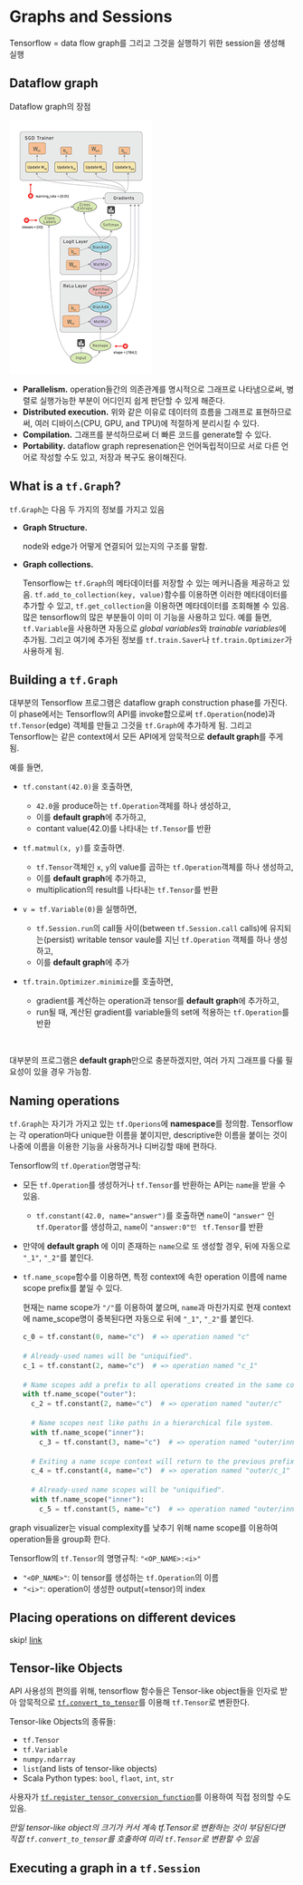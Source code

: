 # Graphs and Sessions

Tensorflow = data flow graph를 그리고 그것을 실행하기 위한 session을 생성해 실행

## Dataflow graph

Dataflow graph의 장점

![dataflow graph](assets/tensors_flowing.gif)

*  **Parallelism.** 
  operation들간의 의존관계를 명시적으로 그래프로 나타냄으로써, 병렬로 실행가능한 부분이 어디인지 쉽게 판단할 수 있게 해준다.
*  **Distributed execution.**
  위와 같은 이유로 데이터의 흐름을 그래프로 표현하므로써, 여러 디바이스(CPU, GPU, and TPU)에 적절하게 분리시킬 수 있다.
*  **Compilation.**
  그래프를 분석하므로써 더 빠른 코드를 generate할 수 있다.
*  **Portability.**
  dataflow graph represenation은 언어독립적이므로 서로 다른 언어로 작성할 수도 있고, 저장과 복구도 용이해진다.

## What is a `tf.Graph`?

`tf.Graph`는 다음 두 가지의 정보를 가지고 있음

* **Graph Structure.**

  node와 edge가 어떻게 연결되어 있는지의 구조를 말함.

* **Graph collections.**

  Tensorflow는 `tf.Graph`의 메타데이터를 저장할 수 있는 메커니즘을 제공하고 있음. `tf.add_to_collection(key, value)`함수를 이용하면 이러한 메타데이터를 추가할 수 있고, `tf.get_collection`을 이용하면 메타데이터를 조회해볼 수 있음. 많은 tensorflow의 많은 부분들이 이미 이 기능을 사용하고 있다. 예를 들면, `tf.Variable`을 사용하면 자동으로 *global variables*와 *trainable variables*에 추가됨. 그리고 여기에 추가된 정보를 `tf.train.Saver`나 `tf.train.Optimizer`가 사용하게 됨.

## Building a `tf.Graph`

대부분의 Tensorflow 프로그램은 dataflow graph construction phase를 가진다.  이 phase에서는  Tensorflow의 API를 invoke함으로써 `tf.Operation`(node)과 `tf.Tensor`(edge) 객체를 만들고 그것을 `tf.Graph`에 추가하게 됨. 그리고 Tensorflow는 같은 context에서 모든 API에게 암묵적으로 **default graph**를 주게 됨.

예를 들면,

* `tf.constant(42.0)`을 호출하면, 

  * `42.0`을 produce하는 `tf.Operation`객체를 하나 생성하고,
  * 이를 **default graph**에 추가하고,
  * contant value(42.0)를 나타내는 `tf.Tensor`를 반환

* `tf.matmul(x, y)`를 호출하면.

  * `tf.Tensor`객체인 `x`, `y`의 value를 곱하는 `tf.Operation`객체를 하나 생성하고,
  * 이를 **default graph**에 추가하고,
  * multiplication의 result를 나타내는 `tf.Tensor`를 반환

* `v = tf.Variable(0)`을 실행하면,

  * `tf.Session.run`의 call들 사이(between `tf.Session.call` calls)에 유지되는(persist) writable tensor vaule를 지닌 `tf.Operation` 객체를 하나 생성하고,
  * 이를 **default graph**에 추가

* `tf.train.Optimizer.minimize`를 호출하면,

  * gradient를 계산하는 operation과 tensor를 **default graph**에 추가하고,
  * run될 때, 계산된 gradient를 variable들의 set에 적용하는 `tf.Operation`를 반환

  ​

대부분의 프로그램은 **default graph**만으로 충분하겠지만, 여러 가지 그래프를 다룰 필요성이 있을 경우 가능함.

## Naming operations

`tf.Graph`는 자기가 가지고 있는 `tf.Operions`에 **namespace**를 정의함. Tensorflow는 각 operation마다 unique한 이름을 붙이지만, descriptive한 이름을 붙이는 것이 나중에 이름을 이용한 기능을 사용하거나 디버깅할 때에 편하다. 

Tensorflow의 `tf.Operation`명명규칙:

* 모든 `tf.Operation`를 생성하거나 `tf.Tensor`를 반환하는 API는 `name`을 받을 수 있음.

  * `tf.constant(42.0, name="answer")`를 호출하면 `name`이 `"answer"` 인 `tf.Operator`를 생성하고, `name`이 `"answer:0"인 ` `tf.Tensor`를 반환

* 만약에 **default graph** 에 이미 존재하는 `name`으로 또 생성할 경우, 뒤에 자동으로 `"_1"`, `"_2"`를 붙인다.

* `tf.name_scope`함수를 이용하면, 특정 context에 속한 operation 이름에 name scope prefix를 붙일 수 있다.

  현재는 name scope가 `"/"`를 이용하여 붙으며, `name`과 마찬가지로 현재 context에 name_scope명이 중복된다면 자동으로 뒤에 `"_1"`, `"_2"`를 붙인다.

  ```python
  c_0 = tf.constant(0, name="c")  # => operation named "c"

  # Already-used names will be "uniquified".
  c_1 = tf.constant(2, name="c")  # => operation named "c_1"

  # Name scopes add a prefix to all operations created in the same context.
  with tf.name_scope("outer"):
    c_2 = tf.constant(2, name="c")  # => operation named "outer/c"

    # Name scopes nest like paths in a hierarchical file system.
    with tf.name_scope("inner"):
      c_3 = tf.constant(3, name="c")  # => operation named "outer/inner/c"

    # Exiting a name scope context will return to the previous prefix.
    c_4 = tf.constant(4, name="c")  # => operation named "outer/c_1"

    # Already-used name scopes will be "uniquified".
    with tf.name_scope("inner"):
      c_5 = tf.constant(5, name="c")  # => operation named "outer/inner_1/c"
  ```

graph visualizer는 visual complexity를 낮추기 위해 name scope를 이용하여 operation들을 group화 한다.



Tensorflow의 `tf.Tensor`의 명명규칙: `"<OP_NAME>:<i>"`

* `"<OP_NAME>"`: 이 tensor를 생성하는 `tf.Operation`의 이름
* `"<i>"`: operation이 생성한 output(=tensor)의 index



## Placing operations on different devices

skip! [link](https://www.tensorflow.org/programmers_guide/graphs#placing_operations_on_different_devices)



## Tensor-like Objects

API 사용성의 편의를 위해, tensorflow 함수들은 Tensor-like object들을 인자로 받아 암묵적으로 [`tf.convert_to_tensor`](https://www.tensorflow.org/api_docs/python/tf/convert_to_tensor)를 이용해 `tf.Tensor`로 변환한다.



Tensor-like Objects의 종류들:

* `tf.Tensor`
* `tf.Variable`
* `numpy.ndarray`
* `list`(and lists of tensor-like objects)
* Scala Python types: `bool`, `flaot`, `int`, `str`



사용자가 [`tf.register_tensor_conversion_function`](https://www.tensorflow.org/api_docs/python/tf/register_tensor_conversion_function)를 이용하여 직접 정의할 수도 있음.

*만일 tensor-like object의 크기가 커서 계속 tf.Tensor로 변환하는 것이 부담된다면 직접 `tf.convert_to_tensor`를 호출하여 미리 `tf.Tensor`로 변환할 수 있음*



## Executing a graph in a `tf.Session`

